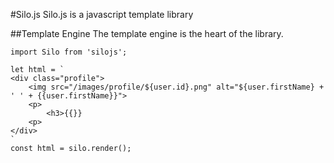 #Silo.js
Silo.js is a javascript template library 

##Template Engine
The template engine is the heart of the library.

````
import Silo from 'silojs';

let html = `
<div class="profile">
    <img src="/images/profile/${user.id}.png" alt="${user.firstName} + ' ' + {{user.firstName}}">
    <p>
        <h3>{{}}
    <p>
</div>
`
const html = silo.render();


````

